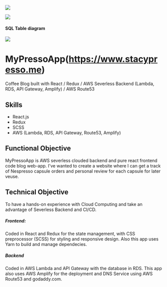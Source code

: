 ![](https://media.giphy.com/media/TgxJxYZDe419rLN6lS/giphy.gif)



![](https://user-images.githubusercontent.com/45322680/73678181-cf419d80-4685-11ea-844d-7050e263b87a.png)

#### SQL Table diagram
![](https://user-images.githubusercontent.com/45322680/75071049-86317c00-54c2-11ea-9330-6e9b615b4400.png)
# MyPressoApp(https://www.stacypresso.me)

Coffee Blog built with React / Redux / AWS Severless Backend (Lambda, RDS, API Gateway, Amplify) / AWS Route53


## Skills
* React.js
* Redux
* SCSS
* AWS (Lambda, RDS, API Gateway, Route53, Amplify)


## Functional Objective
MyPressoApp is AWS severless clouded backend and pure react frontend code blog web-app. I've wanted to create a website where I can get a track of Nespresso capsule orders and personal review for each capsule for later veuse. 


## Technical Objective
To have a hands-on experience with Cloud Computing and take an advantage of Severless Backend and CI/CD.



##### Frontend:
Coded in React and Redux for the state management, with CSS preprocessor (SCSS) for styling and responsive design.
Also this app uses Yarn to build and manage dependecies.

##### Backend
Coded in AWS Lambda and API Gateway with the database in RDS. 
This app also uses AWS Amplify for the deployment and DNS Service using AWS Route53 and godaddy.com. 





